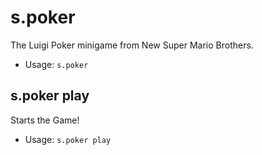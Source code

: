 # s.poker
The Luigi Poker minigame from New Super Mario Brothers.<br/>
 - Usage: `s.poker`
## s.poker play
Starts the Game!<br/>
 - Usage: `s.poker play`
